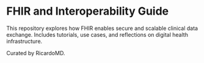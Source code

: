 # FHIR and Interoperability Guide

This repository explores how FHIR enables secure and scalable clinical data exchange. Includes tutorials, use cases, and reflections on digital health infrastructure.

Curated by RicardoMD.

